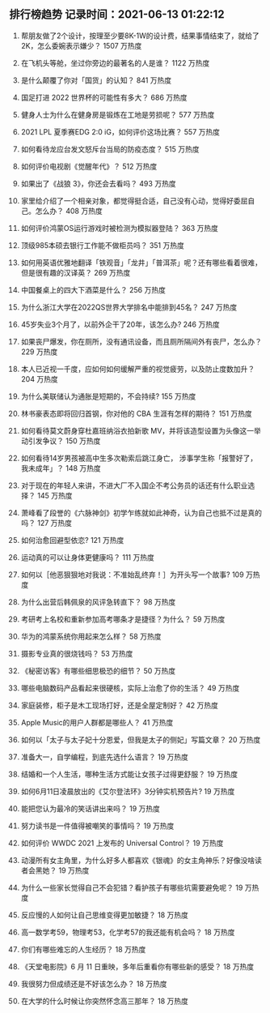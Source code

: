 
## 排行榜趋势 记录时间：2021-06-13 01:22:12
  
  1. 帮朋友做了2个设计，按理至少要8K-1W的设计费，结果事情结束了，就给了2K，怎么委婉表示嫌少？ 1507 万热度
    
  2. 在飞机头等舱，坐过你旁边的最著名的人是谁？ 1122 万热度
    
  3. 是什么颠覆了你对「国货」的认知？ 841 万热度
    
  4. 国足打进 2022 世界杯的可能性有多大？ 686 万热度
    
  5. 健身人士为什么在健身房是锻炼在工地是劳损呢？ 577 万热度
    
  6. 2021 LPL 夏季赛EDG 2:0 iG，如何评价这场比赛？ 557 万热度
    
  7. 如何看待龙应台发文怒斥台当局的防疫态度？ 515 万热度
    
  8. 如何评价电视剧《觉醒年代》？ 512 万热度
    
  9. 如果出了《战狼 3》，你还会去看吗？ 493 万热度
    
  10. 家里给介绍了一个相亲对象，都觉得挺合适，自己没有心动，觉得好委屈自己。怎么办？ 408 万热度
    
  11. 如何评价鸿蒙OS运行游戏时被检测为模拟器登陆？ 363 万热度
    
  12. 顶级985本硕去银行工作能不做柜员吗？ 351 万热度
    
  13. 如何用英语优雅地翻译「铁观音」「龙井」「普洱茶」呢？还有哪些看着很难，但是很有趣的汉译英？ 269 万热度
    
  14. 中国餐桌上的四大下酒菜是什么？ 256 万热度
    
  15. 为什么浙江大学在2022QS世界大学排名中能排到45名？ 247 万热度
    
  16. 45岁失业3个月了，以前外企干了20年，该怎么办? 246 万热度
    
  17. 如果丧尸爆发，你在厕所，没有通讯设备，而且厕所隔间外有丧尸，怎么办？ 229 万热度
    
  18. 本人已近视一千度，应如何如何缓解严重的视觉疲劳，以及防止度数加升？ 204 万热度
    
  19. 为什么美联储认为通胀是短期的，不会持续? 155 万热度
    
  20. 林书豪表态即将回归首钢，你对他的 CBA 生涯有怎样的期待？ 151 万热度
    
  21. 如何看待莫文蔚身穿杜嘉班纳浴衣拍新歌 MV，并将该造型设置为头像这一举动引发争议？ 150 万热度
    
  22. 如何看待14岁男孩被高中生多次勒索后跳江身亡， 涉事学生称「报警好了，我未成年」？ 148 万热度
    
  23. 对于现在的年轻人来讲，不进大厂不入国企不考公务员的话还有什么职业选择？ 145 万热度
    
  24. 萧峰看了段誉的《六脉神剑》初学乍练就如此神奇，认为自己也抵不过是真的吗？ 127 万热度
    
  25. 如何治愈回避型依恋? 121 万热度
    
  26. 运动真的可以让身体更健康吗？ 111 万热度
    
  27. 如何以［他恶狠狠地对我说：不准始乱终弃！］为开头写一个故事? 109 万热度
    
  28. 为什么出营后韩佩泉的风评急转直下？ 98 万热度
    
  29. 考研考上名校和重新参加高考哪条才是捷径？为什么？ 59 万热度
    
  30. 华为的鸿蒙系统你用起来怎么样？ 58 万热度
    
  31. 摄影专业真的很烧钱吗？ 53 万热度
    
  32. 《秘密访客》有哪些细思极恐的细节？ 50 万热度
    
  33. 哪些电脑数码产品看起来很硬核，实际上治愈了你的生活？ 49 万热度
    
  34. 家庭装修，柜子是木工现场打好，还是全屋定制好？ 42 万热度
    
  35. Apple Music的用户人群都是哪些人？ 41 万热度
    
  36. 如何以「太子与太子妃十分恩爱，但我是太子的侧妃」写篇文章？ 20 万热度
    
  37. 准备大一，自学编程，到底先选什么语言？ 19 万热度
    
  38. 结婚和一个人生活，哪种生活方式能让女孩子过得更舒服？ 19 万热度
    
  39. 如何6月11日凌晨放出的《艾尔登法环》3分钟实机预告片? 19 万热度
    
  40. 能把您认为最冷的笑话讲出来吗？ 19 万热度
    
  41. 努力读书是一件值得被嘲笑的事情吗？ 19 万热度
    
  42. 如何评价 WWDC 2021 上发布的 Universal Control？ 19 万热度
    
  43. 动漫所有女主角里，为什么好多人都喜欢《银魂》的女主角神乐？好像没啥读者会黑她？ 19 万热度
    
  44. 为什么一些家长觉得自己不会犯错？看护孩子有哪些坑需要避免呢？ 19 万热度
    
  45. 反应慢的人如何让自己思维变得更加敏捷？ 18 万热度
    
  46. 高一数学考59，物理考53，化学考57的我还能有机会吗？ 18 万热度
    
  47. 你们有哪些难忘的人生经历？ 18 万热度
    
  48. 《天堂电影院》6 月 11 日重映，多年后重看你有哪些新的感受？ 18 万热度
    
  49. 我很努力但成绩还是不好该怎么办？ 18 万热度
    
  50. 在大学的什么时候让你突然怀念高三那年？ 18 万热度
    